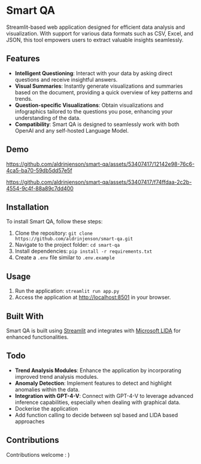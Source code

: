 # Smart QA

Streamlit-based web application designed for efficient data analysis and visualization. With support for various data formats such as CSV, Excel, and JSON, this tool empowers users to extract valuable insights seamlessly.

## Features

- **Intelligent Questioning**: Interact with your data by asking direct questions and receive insightful answers.
- **Visual Summaries**: Instantly generate visualizations and summaries based on the document, providing a quick overview of key patterns and trends.
- **Question-specific Visualizations**: Obtain visualizations and infographics tailored to the questions you pose, enhancing your understanding of the data.
- **Compatibility**: Smart QA is designed to seamlessly work with both OpenAI and any self-hosted Language Model.

## Demo

https://github.com/aldrinjenson/smart-qa/assets/53407417/12142e98-76c6-4ca5-ba70-59db5dd57e5f

https://github.com/aldrinjenson/smart-qa/assets/53407417/f74ffdaa-2c2b-4554-9c4f-88a89c7dd400

## Installation

To install Smart QA, follow these steps:

1. Clone the repository: `git clone https://github.com/aldrinjenson/smart-qa.git`
2. Navigate to the project folder: `cd smart-qa`
3. Install dependencies: `pip install -r requirements.txt`
4. Create a `.env` file similar to `.env.example`

## Usage

1. Run the application: `streamlit run app.py`
2. Access the application at [http://localhost:8501](http://localhost:8501) in your browser.

## Built With

Smart QA is built using [Streamlit](https://streamlit.io/) and integrates with [Microsoft LIDA](https://github.com/microsoft/lida) for enhanced functionalities.

## Todo

- **Trend Analysis Modules**: Enhance the application by incorporating improved trend analysis modules.
- **Anomaly Detection**: Implement features to detect and highlight anomalies within the data.
- **Integration with GPT-4-V**: Connect with GPT-4-V to leverage advanced inference capabilities, especially when dealing with graphical data.
- Dockerise the application
- Add function calling to decide between sql based and LIDA based approaches

## Contributions

Contributions welcome : )
